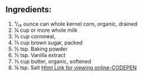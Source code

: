 ## Ingredients:
1. ¹/₁₅ ounce can whole kernel corn, organic, drained
2. ¼ cup or more whole milk
3. ⅓ cup cornmeal, 
4. ⅓ cup brown sugar, packed
5. ½ tsp. Baking powder
6. ½ tsp. Vanilla extract
7. ⅓ cup butter, organic, softened
8. ¼ tsp. Salt
[Html Link for viewing online-CODEPEN](https://codepen.io/officialbanana/pen/eYzPoXm)